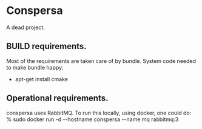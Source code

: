Conspersa
=========

A dead project.


BUILD requirements.
------------------

Most of the requirements are taken care of by bundle.
System code needed to make bundle happy:
 * apt-get install cmake


Operational requirements.
------------------------

conspersa uses RabbitMQ.
To run this locally, using docker, one could do:
   % sudo docker run -d --hostname conspersa --name mq rabbitmq:3

